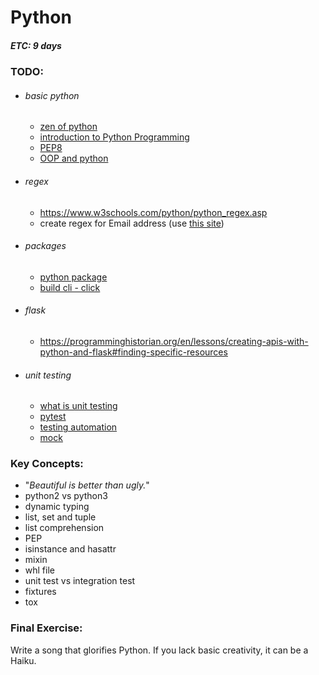 # Python
##### ETC: 9 days

### TODO:
-   ###### basic python
    - [zen of python](https://en.wikipedia.org/wiki/Zen_of_Python)
    - [introduction to Python Programming](https://click.linksynergy.com/deeplink?id=vedj0cWlu2Y&mid=39197&u1=ddfreepython2&murl=https%3A%2F%2Fwww.udemy.com%2Fcourse%2Fpythonforbeginnersintro%2F)
    - [PEP8](https://realpython.com/python-pep8/)
    - [OOP and python](https://realpython.com/inheritance-composition-python/#whats-inheritance)
-   ###### regex
    - https://www.w3schools.com/python/python_regex.asp
    - create regex for Email address (use [this site](https://regex101.com))
-   ###### packages
    - [python package](https://packaging.python.org/tutorials/packaging-projects/)
    - [build cli - click](https://pymbook.readthedocs.io/en/latest/click.html)
-   ###### flask
    - https://programminghistorian.org/en/lessons/creating-apis-with-python-and-flask#finding-specific-resources
-   ###### unit testing
    - [what is unit testing](http://letmegooglethat.com/?q=what+is+unit+testing)
    - [pytest](https://www.guru99.com/pytest-tutorial.html)
    - [testing automation](https://www.youtube.com/watch?v=-BHverY7IwU)
    - [mock](https://realpython.com/python-mock-library/)

### Key Concepts:
-   "_Beautiful is better than ugly._"
-   python2 vs python3
-   dynamic typing
-   list, set and tuple
-   list comprehension
-   PEP
-   isinstance and hasattr
-   mixin
-   whl file
-   unit test vs integration test
-   fixtures
-   tox
    
### Final Exercise:
Write a song that glorifies Python. If you lack basic creativity, it can be a Haiku.